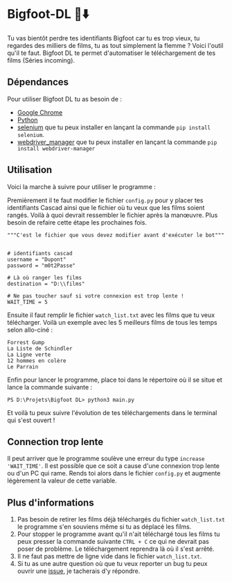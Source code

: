 # Bigfoot-DL 🦍⬇️
 

Tu vas bientôt perdre tes identifiants Bigfoot car tu es trop vieux, tu regardes des milliers de films, tu as tout simplement la flemme ? Voici l'outil qu'il te faut. Bigfoot DL te permet d'automatiser le téléchargement de tes films (Séries incoming).

## Dépendances

Pour utiliser Bigfoot DL tu as besoin de :

 - [Google Chrome](https://www.google.fr/chrome/?brand=XXVF&gclid=Cj0KCQiAuP-OBhDqARIsAD4XHpfUlBlHR4vMvEuMn6YFdDIM0KkWBrDN96cVsCMXeW898k1WhzsovoQaAj8zEALw_wcB&gclsrc=aw.ds)
 - [Python](https://www.python.org/downloads/)
 - [selenium](https://selenium-python.readthedocs.io/) que tu peux installer en lançant la commande `pip install selenium`.
 - [webdriver_manager](https://pypi.org/project/webdriver-manager/) que tu  peux installer en lançant la commande `pip install webdriver-manager`

## Utilisation

Voici la marche à suivre pour utiliser le programme :

Premièrement il te faut modifier le fichier `config.py` pour y placer tes identifiants Cascad ainsi que le fichier où tu veux que les films soient rangés. Voilà à quoi devrait ressembler le fichier après la manœuvre. Plus besoin de refaire cette étape les prochaines fois.

``` 
"""C'est le fichier que vous devez modifier avant d'exécuter le bot"""


# identifiants cascad
username = "Dupont"
password = "m0t2Passe"

# Là où ranger les films
destination = "D:\\films"

# Ne pas toucher sauf si votre connexion est trop lente !
WAIT_TIME = 5
```

Ensuite il faut remplir le fichier `watch_list.txt` avec les films que tu veux télécharger. Voilà un exemple avec les 5 meilleurs films de tous les temps selon allo-ciné :

```
Forrest Gump
La Liste de Schindler
La Ligne verte
12 hommes en colère
Le Parrain
```

Enfin pour lancer le programme, place toi dans le répertoire où il se situe et lance la commande suivante : 


```
PS D:\Projets\Bigfoot DL> python3 main.py
```

Et voilà tu peux suivre l'évolution de tes téléchargements dans le terminal qui s'est ouvert ! 

## Connection trop lente

Il peut arriver que le programme soulève une erreur du type `increase 'WAIT_TIME'`. Il est possible que ce soit a cause d'une connexion trop lente ou d'un PC qui rame. Rends toi alors dans le fichier `config.py` et augmente légèrement la valeur de cette variable. 

## Plus d'informations

1. Pas besoin de retirer les films déjà téléchargés du fichier `watch_list.txt` le programme s'en souviens même si tu as déplacé les films. 
2. Pour stopper le programme avant qu'il n'ait téléchargé tous les films tu peux presser la commande suivante `CTRL + C` ce qui ne devrait pas poser de problème. Le téléchargement reprendra là où il s'est arrêté.
3. Il ne faut pas mettre de ligne vide dans le fichier `watch_list.txt`.
4. Si tu as une autre question où que tu veux reporter un bug tu peux ouvrir une [issue](https://github.com/HadrienNauroy/Bigfoot-DL/issues), je tacherais d'y répondre.




 
 
